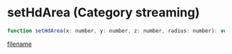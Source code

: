 # setHdArea (Category streaming)

```js
function setHdArea(x: number, y: number, z: number, radius: number): void
```

[filename](setHdArea_m.md ':include')